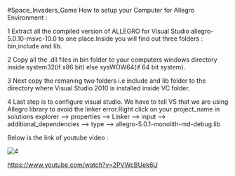 #Space_Invaders_Game 
How to setup your Computer for Allegro Environment :


1 Extract all the compiled version of ALLEGRO for Visual Studio allegro-5.0.10-msvc-10.0 to one place.Inside you will find out three folders : bin,include and lib.

2 Copy all the .dll files in bin folder to your computers windows directory inside system32(if x86 bit) else sysWOW64(if 64 bit system).

3 Next copy the remaning two folders i.e include and lib folder to the directory where Visual Studio 2010 is installed inside VC folder.

4 Last step is to configure visual studio. We have to tell VS that we are using Allegro library to avoid the linker error.Right click on your project_name in solutions explorer  --> properties --> Linker --> input --> additional_dependencies --> type --> allegro-5.0.1-monolith-md-debug.lib


Below is the link of youtube video : 

![4](https://cloud.githubusercontent.com/assets/14818804/21540158/6a3a8c90-cdd3-11e6-9277-42568c518954.png)

https://www.youtube.com/watch?v=2PVWcBUek6U

